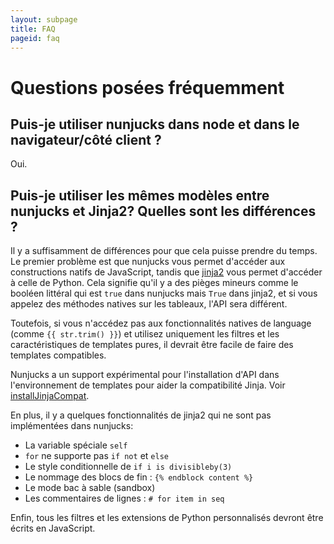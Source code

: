 ```yaml
---
layout: subpage
title: FAQ
pageid: faq
---
```


# Questions posées fréquemment

## Puis-je utiliser nunjucks dans node et dans le navigateur/côté client ?

Oui.

## Puis-je utiliser les mêmes modèles entre nunjucks et Jinja2? Quelles sont les différences ?

Il y a suffisamment de différences pour que cela puisse prendre du temps.
Le premier problème est que nunjucks vous permet d'accéder aux constructions natifs de
JavaScript, tandis que [jinja2](http://jinja.pocoo.org/) vous permet d'accéder à celle de
Python. Cela signifie qu'il y a des pièges mineurs comme le booléen littéral
qui est `true` dans nunjucks mais `True` dans jinja2, et si vous appelez des
méthodes natives sur les tableaux, l'API sera différent.

Toutefois, si vous n'accédez pas aux fonctionnalités natives de language (comme `{{ str.trim() }}`)
et utilisez uniquement les filtres et les caractéristiques de templates
pures, il devrait être facile de faire des templates compatibles.

Nunjucks a un support expérimental pour l'installation d'API dans l'environnement
de templates pour aider la compatibilité Jinja. Voir
[installJinjaCompat](api.html#installjinjacompat).

En plus, il y a quelques fonctionnalités de jinja2 qui ne sont pas implémentées dans nunjucks:

* La variable spéciale `self`
* `for` ne supporte pas `if not` et `else`
* Le style conditionnelle de `if i is divisibleby(3)`
* Le nommage des blocs de fin : `{% endblock content %}`
* Le mode bac à sable (sandbox)
* Les commentaires de lignes : `# for item in seq`

Enfin, tous les filtres et les extensions de Python personnalisés devront être écrits en JavaScript.
